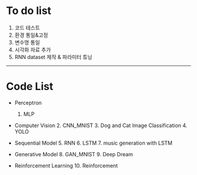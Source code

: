 # To do list

1. 코드 테스트
2. 환경 통일&고정
3. 변수명 통일
4. 시각화 자료 추가
5. RNN dataset 제작 & 파라미터 튜닝

---
# Code List

+ Perceptron
    1. MLP
    
+ Computer Vision
    2. CNN_MNIST
    3. Dog and Cat Image Classification
    4. YOLO
  
+ Sequential Model
    5. RNN
    6. LSTM
    7. music generation with LSTM
    
+ Generative Model
    8. GAN_MNIST
    9. Deep Dream
    
+ Reinforcement Learning
    10. Reinforcement